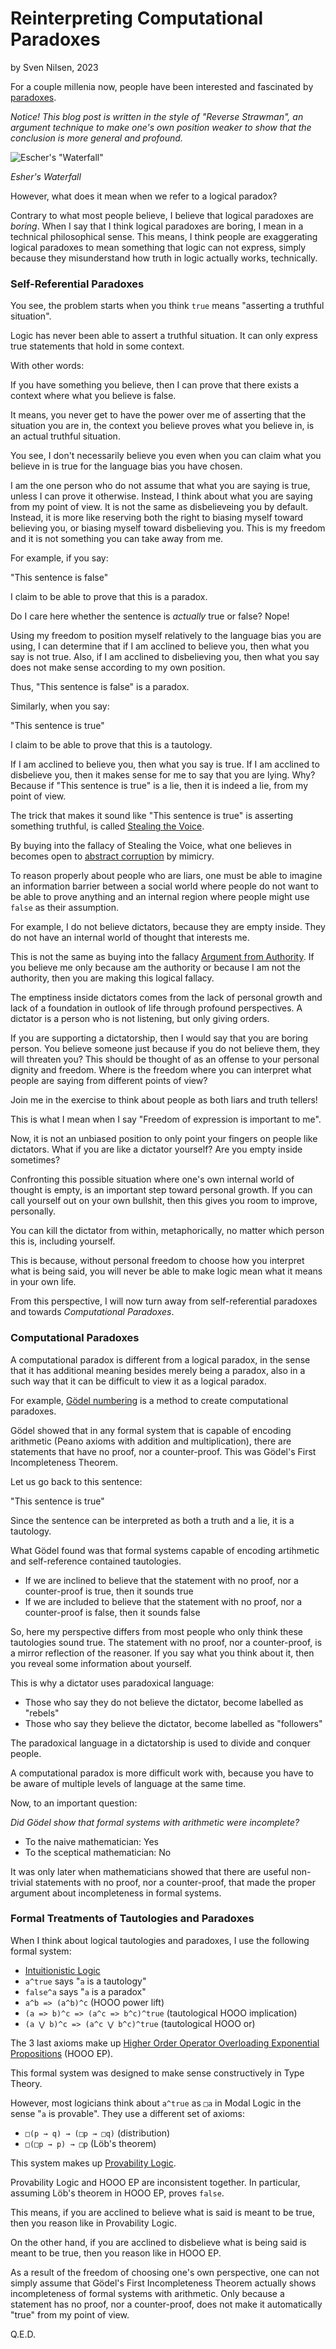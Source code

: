 # Reinterpreting Computational Paradoxes
by Sven Nilsen, 2023

For a couple millenia now, people have been interested and fascinated by [paradoxes](https://en.wikipedia.org/wiki/List_of_paradoxes).

*Notice! This blog post is written in the style of "Reverse Strawman", an argument technique to make one's own position weaker to show that the conclusion is more general and profound.*

![Escher's "Waterfall"](https://upload.wikimedia.org/wikipedia/en/e/e8/Escher_Waterfall.jpg)

*Esher's Waterfall*

However, what does it mean when we refer to a logical paradox?

Contrary to what most people believe, I believe that logical paradoxes are *boring*.
When I say that I think logical paradoxes are boring, I mean in a technical philosophical sense.
This means, I think people are exaggerating logical paradoxes to mean something that logic can not express,
simply because they misunderstand how truth in logic actually works, technically.

### Self-Referential Paradoxes

You see, the problem starts when you think `true` means "asserting a truthful situation".

Logic has never been able to assert a truthful situation.
It can only express true statements that hold in some context.

With other words:

If you have something you believe, then I can prove that there exists a context where what you believe is false.

It means, you never get to have the power over me of asserting that the situation you are in,
the context you believe proves what you believe in, is an actual truthful situation.

You see, I don't necessarily believe you even when you can claim what you believe in is true for the language bias you have chosen.

I am the one person who do not assume that what you are saying is true, unless I can prove it otherwise.
Instead, I think about what you are saying from my point of view.
It is not the same as disbelieveing you by default.
Instead, it is more like reserving both the right to biasing myself toward believing you, or biasing myself toward disbelieving you.
This is my freedom and it is not something you can take away from me.

For example, if you say:

"This sentence is false"

I claim to be able to prove that this is a paradox.

Do I care here whether the sentence is *actually* true or false? Nope!

Using my freedom to position myself relatively to the language bias you are using,
I can determine that if I am acclined to believe you, then what you say is not true.
Also, if I am acclined to disbelieving you, then what you say does not make sense according to my own position.

Thus, "This sentence is false" is a paradox.

Similarly, when you say:

"This sentence is true"

I claim to be able to prove that this is a tautology.

If I am acclined to believe you, then what you say is true.
If I am acclined to disbelieve you, then it makes sense for me to say that you are lying.
Why? Because if "This sentence is true" is a lie, then it is indeed a lie, from my point of view.

The trick that makes it sound like "This sentence is true" is asserting something truthful,
is called [Stealing the Voice](https://github.com/advancedresearch/path_semantics/blob/master/papers-wip2/stealing-the-voice.pdf).

By buying into the fallacy of Stealing the Voice, what one believes in becomes open to [abstract corruption](https://github.com/advancedresearch/path_semantics/blob/master/papers-wip2/abstract-corruption.pdf) by mimicry.

To reason properly about people who are liars, one must be able to imagine an information barrier between a social world
where people do not want to be able to prove anything and an internal region where people might use `false` as their assumption.

For example, I do not believe dictators, because they are empty inside.
They do not have an internal world of thought that interests me.

This is not the same as buying into the fallacy [Argument from Authority](https://en.wikipedia.org/wiki/Argument_from_authority).
If you believe me only because am the authority or because I am not the authority, then you are making this logical fallacy.

The emptiness inside dictators comes from the lack of personal growth and lack of a foundation in outlook of life through profound perspectives.
A dictator is a person who is not listening, but only giving orders.

If you are supporting a dictatorship, then I would say that you are boring person.
You believe someone just because if you do not believe them, they will threaten you?
This should be thought of as an offense to your personal dignity and freedom.
Where is the freedom where you can interpret what people are saying from different points of view?

Join me in the exercise to think about people as both liars and truth tellers!

This is what I mean when I say "Freedom of expression is important to me".

Now, it is not an unbiased position to only point your fingers on people like dictators.
What if you are like a dictator yourself? Are you empty inside sometimes?

Confronting this possible situation where one's own internal world of thought is empty,
is an important step toward personal growth.
If you can call yourself out on your own bullshit, then this gives you room to improve, personally.

You can kill the dictator from within, metaphorically, no matter which person this is, including yourself.

This is because, without personal freedom to choose how you interpret what is being said,
you will never be able to make logic mean what it means in your own life.

From this perspective, I will now turn away from self-referential paradoxes and towards *Computational Paradoxes*.

### Computational Paradoxes

A computational paradox is different from a logical paradox,
in the sense that it has additional meaning besides merely being a paradox,
also in a such way that it can be difficult to view it as a logical paradox.

For example, [Gödel numbering](https://en.wikipedia.org/wiki/G%C3%B6del_numbering) is a method to create computational paradoxes.

Gödel showed that in any formal system that is capable of encoding arithmetic (Peano axioms with addition and multiplication),
there are statements that have no proof, nor a counter-proof. This was Gödel's First Incompleteness Theorem.

Let us go back to this sentence:

"This sentence is true"

Since the sentence can be interpreted as both a truth and a lie, it is a tautology.

What Gödel found was that formal systems capable of encoding artihmetic and self-reference contained tautologies.

- If we are inclined to believe that the statement with no proof, nor a counter-proof is true, then it sounds true
- If we are included to believe that the statement with no proof, nor a counter-proof is false, then it sounds false

So, here my perspective differs from most people who only think these tautologies sound true.
The statement with no proof, nor a counter-proof, is a mirror reflection of the reasoner.
If you say what you think about it, then you reveal some information about yourself.

This is why a dictator uses paradoxical language:

- Those who say they do not believe the dictator, become labelled as "rebels"
- Those who say they believe the dictator, become labelled as "followers"

The paradoxical language in a dictatorship is used to divide and conquer people.

A computational paradox is more difficult work with,
because you have to be aware of multiple levels of language at the same time.

Now, to an important question:

*Did Gödel show that formal systems with arithmetic were incomplete?*

- To the naive mathematician: Yes
- To the sceptical mathematician: No

It was only later when mathematicians showed that there are useful non-trivial statements with no proof, nor a counter-proof,
that made the proper argument about incompleteness in formal systems.

### Formal Treatments of Tautologies and Paradoxes

When I think about logical tautologies and paradoxes, I use the following formal system:

- [Intuitionistic Logic](https://en.wikipedia.org/wiki/Intuitionistic_logic)
- `a^true` says "`a` is a tautology"
- `false^a` says "`a` is a paradox"
- `a^b => (a^b)^c` (HOOO power lift)
- `(a => b)^c => (a^c => b^c)^true` (tautological HOOO implication)
- `(a ⋁ b)^c => (a^c ⋁ b^c)^true` (tautological HOOO or)

The 3 last axioms make up [Higher Order Operator Overloading Exponential Propositions](https://github.com/advancedresearch/path_semantics/blob/master/papers-wip2/hooo-exponential-propositions.pdf) (HOOO EP).

This formal system was designed to make sense constructively in Type Theory.

However, most logicians think about `a^true` as `□a` in Modal Logic in the sense "`a` is provable".
They use a different set of axioms:

- `□(p → q) → (□p → □q)` (distribution)
- `□(□p → p) → □p` (Löb's theorem)

This system makes up [Provability Logic](https://en.wikipedia.org/wiki/Provability_logic).

Provability Logic and HOOO EP are inconsistent together.
In particular, assuming Löb's theorem in HOOO EP, proves `false`.

This means, if you are acclined to believe what is said is meant to be true,
then you reason like in Provability Logic.

On the other hand, if you are acclined to disbelieve what is being said is meant to be true,
then you reason like in HOOO EP.

As a result of the freedom of choosing one's own perspective,
one can not simply assume that Gödel's First Incompleteness Theorem actually shows incompleteness of formal systems with arithmetic.
Only because a statement has no proof, nor a counter-proof, does not make it automatically "true" from my point of view.

Q.E.D.
